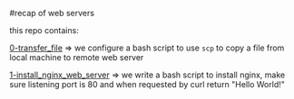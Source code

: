 #recap of web servers

this repo contains:

[0-transfer_file](./0-transfer_file) => we configure a bash script to use `scp` to copy a file from local machine to remote web server

[1-install_nginx_web_server](.1-install_nginx_web_server) => we write a bash
script to install nginx, make sure listening port is 80 and when requested by curl return "Hello World!"
